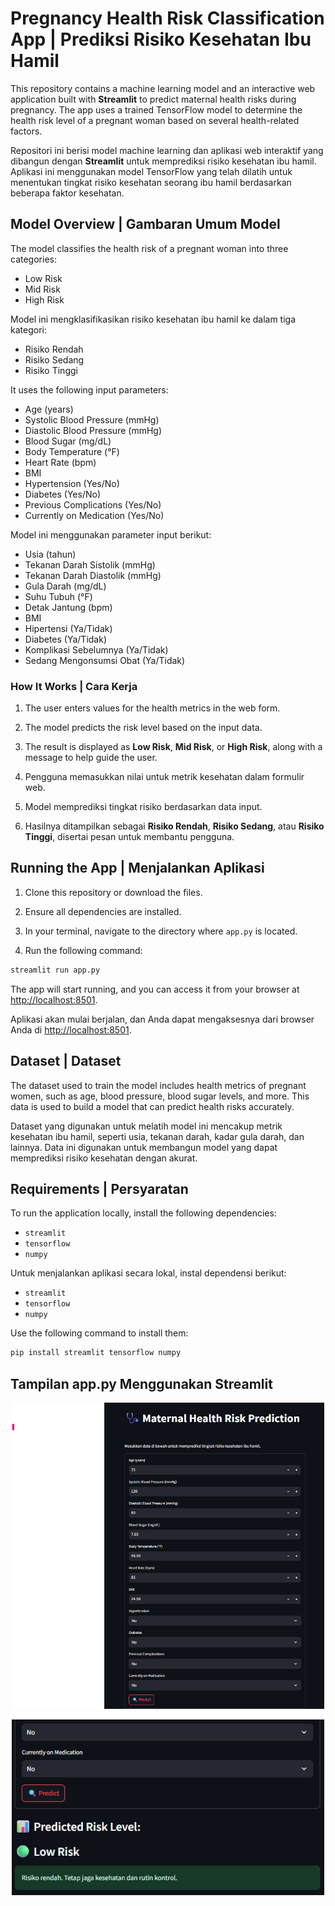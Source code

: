 
# Pregnancy Health Risk Classification App | Prediksi Risiko Kesehatan Ibu Hamil

This repository contains a machine learning model and an interactive web application built with **Streamlit** to predict maternal health risks during pregnancy. The app uses a trained TensorFlow model to determine the health risk level of a pregnant woman based on several health-related factors.

Repositori ini berisi model machine learning dan aplikasi web interaktif yang dibangun dengan **Streamlit** untuk memprediksi risiko kesehatan ibu hamil. Aplikasi ini menggunakan model TensorFlow yang telah dilatih untuk menentukan tingkat risiko kesehatan seorang ibu hamil berdasarkan beberapa faktor kesehatan.

## Model Overview | Gambaran Umum Model
The model classifies the health risk of a pregnant woman into three categories:
- Low Risk
- Mid Risk
- High Risk

Model ini mengklasifikasikan risiko kesehatan ibu hamil ke dalam tiga kategori:
- Risiko Rendah
- Risiko Sedang
- Risiko Tinggi

It uses the following input parameters:
- Age (years)
- Systolic Blood Pressure (mmHg)
- Diastolic Blood Pressure (mmHg)
- Blood Sugar (mg/dL)
- Body Temperature (°F)
- Heart Rate (bpm)
- BMI
- Hypertension (Yes/No)
- Diabetes (Yes/No)
- Previous Complications (Yes/No)
- Currently on Medication (Yes/No)

Model ini menggunakan parameter input berikut:
- Usia (tahun)
- Tekanan Darah Sistolik (mmHg)
- Tekanan Darah Diastolik (mmHg)
- Gula Darah (mg/dL)
- Suhu Tubuh (°F)
- Detak Jantung (bpm)
- BMI
- Hipertensi (Ya/Tidak)
- Diabetes (Ya/Tidak)
- Komplikasi Sebelumnya (Ya/Tidak)
- Sedang Mengonsumsi Obat (Ya/Tidak)

### How It Works | Cara Kerja
1. The user enters values for the health metrics in the web form.
2. The model predicts the risk level based on the input data.
3. The result is displayed as **Low Risk**, **Mid Risk**, or **High Risk**, along with a message to help guide the user.

1. Pengguna memasukkan nilai untuk metrik kesehatan dalam formulir web.
2. Model memprediksi tingkat risiko berdasarkan data input.
3. Hasilnya ditampilkan sebagai **Risiko Rendah**, **Risiko Sedang**, atau **Risiko Tinggi**, disertai pesan untuk membantu pengguna.

## Running the App | Menjalankan Aplikasi

1. Clone this repository or download the files.

2. Ensure all dependencies are installed.

3. In your terminal, navigate to the directory where `app.py` is located.

4. Run the following command:

```bash
streamlit run app.py
```

The app will start running, and you can access it from your browser at [http://localhost:8501](http://localhost:8501).

Aplikasi akan mulai berjalan, dan Anda dapat mengaksesnya dari browser Anda di [http://localhost:8501](http://localhost:8501).

## Dataset | Dataset

The dataset used to train the model includes health metrics of pregnant women, such as age, blood pressure, blood sugar levels, and more. This data is used to build a model that can predict health risks accurately.

Dataset yang digunakan untuk melatih model ini mencakup metrik kesehatan ibu hamil, seperti usia, tekanan darah, kadar gula darah, dan lainnya. Data ini digunakan untuk membangun model yang dapat memprediksi risiko kesehatan dengan akurat.

## Requirements | Persyaratan
To run the application locally, install the following dependencies:
- `streamlit`
- `tensorflow`
- `numpy`

Untuk menjalankan aplikasi secara lokal, instal dependensi berikut:
- `streamlit`
- `tensorflow`
- `numpy`

Use the following command to install them:

```bash
pip install streamlit tensorflow numpy
```
## Tampilan app.py Menggunakan Streamlit

<p align="center">
  <img src="./img/satu.png" alt="Image 1" width="500"/>
</p>

<p align="center">
  <img src="./img/dua.png" alt="Image 2" width="500"/>
</p>


